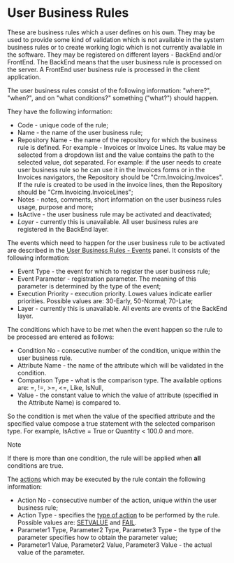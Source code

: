 
# User Business Rules

These are business rules which a user defines on his own. They may be used to provide some kind of validation which is not available in the system business rules or to create working logic which is not currently available in the software. They may be registered on different layers - BackEnd and/or FrontEnd. The BackEnd means that the user business rule is processed on the server. A FrontEnd user business rule is processed in the client application.

The user business rules consist of the following information: "where?", "when?", and on "what conditions?" something ("what?") should happen.

They have the following information:

- Code - unique code of the rule;
- Name - the name of the user business rule;
- Repository Name - the name of the repository for which the business rule is  defined. For example - Invoices or Invoice Lines. Its value may be  selected from a dropdown list and the value contains the path to the  selected value, dot separated. For example: if the user needs to create  user business rule so he can use it in the Invoices forms or in the  Invoices navigators, the Repository should be "Crm.Invoicing.Invoices".  If the rule is created to be used in the invoice lines, then the  Repository should be "Crm.Invoicing.InvoiceLines";
- Notes - notes, comments, short information on the user business rules usage, purpose and more;
- IsActive - the user business rule may be activated and deactivated;
- *Layer* - currently this is unavailable. All user business rules are registered in the BackEnd layer.

The events which need to happen for the user business rule to be activated are described in the [User Business Rules - Events](https://github.com/ErpNetDocs/tech/blob/master/advanced/user-business-rules/events/index.md) panel. It consists of the following information:

- Event Type - the event for which to register the user business rule;
- Event Parameter - registration parameter. The meaning of this parameter is  determined by the type of the event;
- Execution Priority - execution priority. Lowes values indicate earlier  priorities. Possible values are: 30-Early, 50-Normal; 70-Late;
- Layer - currently this is unavailable. All events are events of the BackEnd layer.

The conditions which have to be met when the event happen so the rule to be processed are entered as follows:

- Condition No - consecutive number of the condition, unique within the user business rule.
- Attribute Name - the name of the attribute which will be validated in the condition.
- Comparison Type - what is the comparison type. The available options are: =, !=, >=, <=, Like, IsNull,
- Value - the constant value to which the value of attribute (specified in the Attribute Name) is compared to.

So the condition is met when the value of the specified attribute and the  specified value compose a true statement with the selected comparison  type. For example, IsActive = True or Quantity < 100.0 and more. 

> [!Note] 
> If there is more than one condition, the rule will be applied when **all** conditions are true.

The [actions](https://github.com/ErpNetDocs/tech/blob/master/advanced/user-business-rules/action-types/index.md) which may be executed by the rule contain the following information:

- Action No - consecutive number of the action, unique within the user business rule;
- Action Type - specifies the [type of action](https://github.com/ErpNetDocs/tech/blob/master/advanced/user-business-rules/action-types/index.md) to be performed by the rule. Possible values are: [SETVALUE](https://github.com/ErpNetDocs/tech/blob/master/advanced/user-business-rules/action-types/setvalue.md) and [FAIL](https://github.com/ErpNetDocs/tech/blob/master/advanced/user-business-rules/action-types/fail.md). 
- Parameter1 Type, Parameter2 Type, Parameter3 Type - the type of the parameter specifies how to obtain the parameter value; 
- Parameter1 Value, Parameter2 Value, Parameter3 Value - the actual value of the parameter.

